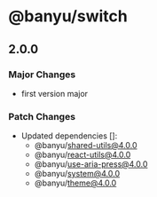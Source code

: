 # @banyu/switch

## 2.0.0

### Major Changes

- first version major

### Patch Changes

- Updated dependencies []:
  - @banyu/shared-utils@4.0.0
  - @banyu/react-utils@4.0.0
  - @banyu/use-aria-press@4.0.0
  - @banyu/system@4.0.0
  - @banyu/theme@4.0.0
